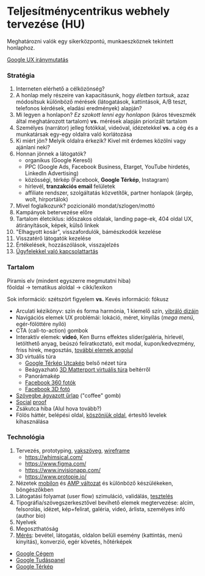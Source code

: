 # Teljesítménycentrikus webhely tervezése (HU)

Meghatározni valók egy sikerközpontú, munkaeszköznek tekintett honlaphoz.

[Google UX iránymutatás](https://growrevenue.io/secret-google-ux-playbooks/)

### Stratégia

1. Interneten elérhető a célközönség?
1. A honlap mely részeire van kapacitásunk, hogy _életben tartsuk_, azaz módosítsuk különböző mérések
   (látogatások, kattintások, A/B teszt, telefonos kérdések, eladási eredmények) alapján?
1. Mi legyen a honlapon? *Ez szokott lenni egy honlapon* (káros téveszmék által meghatározott tartalom)
   **vs.** mérések alapján priorizált tartalom
1. Személyes (narrátor) jelleg fotókkal, videóval, idézetekkel
   **vs.** a cég és a munkatársak egy-egy oldalra való korlátozása
1. Ki miért jön? Melyik oldalra érkezik? Kivel mit érdemes közölni vagy ajánlani neki?
1. Honnan jönnek a látogatók?
    - organikus (Google Kereső)
    - PPC (Google Ads, Facebook Business, Etarget, YouTube hirdetés, LinkedIn Advertising)
    - közösségi, térkép (Facebook, **Google Térkép**, Instagram)
    - hírlevél, **tranzakciós email** felületek
    - affiliate rendszer, szolgáltatás közvetítők, partner honlapok (árgép, wolt, hírportálok)
1. Mivel foglalkozunk? pozicionáló mondat/szlogen/mottó
1. Kampányok betervezése előre
1. Tartalom életciklus: időszakos oldalak, landing page-ek, 404 oldal UX, átirányítások, képek, külső linkek
1. "Elhagyott kosár", visszafordulók, bámészkodók kezelése
1. Visszatérő látogatók kezelése
1. Értékelések, hozzászólások, visszajelzés
1. [Ügyfelekkel való kapcsolattartás](/Intercom.md)

### Tartalom

Piramis elv (mindent egyszerre megmutatni hiba)  
főoldal → tematikus aloldal → cikk/lexikon

Sok információ: szétszórt figyelem **vs.** Kevés információ: fókusz

- Arculati kézikönyv: szín és forma harmónia, 1 kiemelő szín, [vibráló dizájn](https://hellobala.hu/)
- Navigációs elemek UX problémái: lokáció, méret, kinyílás (*mega menü*, egér-fölöttére nyíló)
- CTA (call-to-action) gombok
- Interaktív elemek: **videó**, Ken Burns effektes slider/galéria,
  hírlevél, letölthető anyag, beúszó feliratkoztató, exit modal,
  kupon/kedvezmény, friss hírek, megosztás, [további elemek angolul](/webserver/Production-website.md#marketing)
- 3D virtuális túra
  - [Google Térkép Utcakép](https://www.google.com/intl/hu/streetview/business/) belső nézet túra
  - Beágyazható [3D Matterport virtuális túra](https://www.brand360.hu/) beltérről
  - Panorámakép
  - [Facebook 360 fotók](https://facebook360.fb.com/360-photos/)
  - [Facebook 3D fotó](https://hu-hu.facebook.com/help/414295416095269)
- [Szövegbe ágyazott űrlap](https://www.towa-digital.com/wordpress/) ("coffee" gomb)
- [Social](https://provesrc.com/) [proof](https://www.nudgify.com/)
- Zsákutca hiba (Alul hova tovább?)
- Fölös háttér, belépési oldal,
  [köszönjük oldal](http://fast.wistia.net/embed/iframe/tra6gsm6rl), értesítő levelek kihasználása

### Technológia

1. Tervezés, prototyping, [vakszöveg](http://www.lorumipse.hu/), [wireframe](https://balsamiq.com/wireframes/)
    - https://whimsical.com/
    - https://www.figma.com/
    - https://www.invisionapp.com/
    - https://www.protopie.io/
1. Nézetek [mobilon](https://webmasters.googleblog.com/2018/03/rolling-out-mobile-first-indexing.html)
   és [AMP változat](https://support.google.com/google-ads/answer/7336292?hl=hu)
   és különböző készülékeken, böngészőkben
1. Látogatási folyamat (user flow) szimuláció, validálás, [tesztelés](https://helio.app/)
1. Tipográfia/szövegszerkesztővel bevihető elemek megtervezése:
   alcím, felsorolás, idézet, kép+felirat, galéria, videó, árlista, személyes infó (author bio)
1. Nyelvek
1. Megoszthatóság
1. [Mérés](https://github.com/googleanalytics/autotrack):
   bevétel, látogatás, oldalon belüli esemény (kattintás, menü kinyitás), konverzió, egér követés, hőtérképek

- [Google Cégem](https://support.google.com/business/answer/7091)
- [Google Tudáspanel](https://support.google.com/business/answer/6331288)
- [Google Térkép](https://support.google.com/business/answer/6056435)
